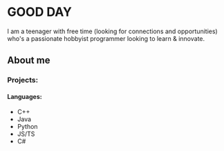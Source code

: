 # GOOD DAY

I am a teenager with free time (looking for connections and opportunities) who's a passionate hobbyist programmer looking to learn & innovate.

## About me

### Projects:


#### Languages:
- C++
- Java
- Python
- JS/TS
- C#
